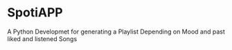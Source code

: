 # SpotiAPP
 A Python Developmet for generating a Playlist Depending on Mood and past liked and listened Songs

